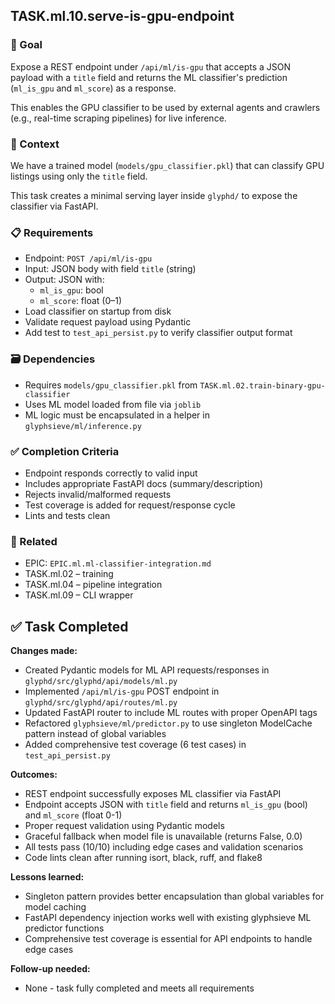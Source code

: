 

## TASK.ml.10.serve-is-gpu-endpoint

### 🎯 Goal

Expose a REST endpoint under `/api/ml/is-gpu` that accepts a JSON payload with a `title` field and returns the ML classifier's prediction (`ml_is_gpu` and `ml_score`) as a response.

This enables the GPU classifier to be used by external agents and crawlers (e.g., real-time scraping pipelines) for live inference.

### 🧠 Context

We have a trained model (`models/gpu_classifier.pkl`) that can classify GPU listings using only the `title` field.

This task creates a minimal serving layer inside `glyphd/` to expose the classifier via FastAPI.

### 📋 Requirements

- Endpoint: `POST /api/ml/is-gpu`
- Input: JSON body with field `title` (string)
- Output: JSON with:
  - `ml_is_gpu`: bool
  - `ml_score`: float (0–1)
- Load classifier on startup from disk
- Validate request payload using Pydantic
- Add test to `test_api_persist.py` to verify classifier output format

### 🗃️ Dependencies

- Requires `models/gpu_classifier.pkl` from `TASK.ml.02.train-binary-gpu-classifier`
- Uses ML model loaded from file via `joblib`
- ML logic must be encapsulated in a helper in `glyphsieve/ml/inference.py`

### ✅ Completion Criteria

- Endpoint responds correctly to valid input
- Includes appropriate FastAPI docs (summary/description)
- Rejects invalid/malformed requests
- Test coverage is added for request/response cycle
- Lints and tests clean

### 📎 Related

- EPIC: `EPIC.ml.ml-classifier-integration.md`
- TASK.ml.02 – training
- TASK.ml.04 – pipeline integration
- TASK.ml.09 – CLI wrapper

## ✅ Task Completed

**Changes made:**
- Created Pydantic models for ML API requests/responses in `glyphd/src/glyphd/api/models/ml.py`
- Implemented `/api/ml/is-gpu` POST endpoint in `glyphd/src/glyphd/api/routes/ml.py`
- Updated FastAPI router to include ML routes with proper OpenAPI tags
- Refactored `glyphsieve/ml/predictor.py` to use singleton ModelCache pattern instead of global variables
- Added comprehensive test coverage (6 test cases) in `test_api_persist.py`

**Outcomes:**
- REST endpoint successfully exposes ML classifier via FastAPI
- Endpoint accepts JSON with `title` field and returns `ml_is_gpu` (bool) and `ml_score` (float 0-1)
- Proper request validation using Pydantic models
- Graceful fallback when model file is unavailable (returns False, 0.0)
- All tests pass (10/10) including edge cases and validation scenarios
- Code lints clean after running isort, black, ruff, and flake8

**Lessons learned:**
- Singleton pattern provides better encapsulation than global variables for model caching
- FastAPI dependency injection works well with existing glyphsieve ML predictor functions
- Comprehensive test coverage is essential for API endpoints to handle edge cases

**Follow-up needed:**
- None - task fully completed and meets all requirements